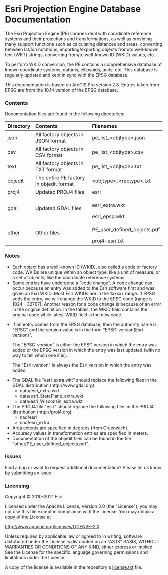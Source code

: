 # Esri Projection Engine Database Documentation

The Esri Projection Engine (PE) libraries deal with coordinate reference
systems and their projections and transformations, as well as providing
many support functions such as calculating distances and areas,
converting between lat/lon notations, importing/exporting objects from/to
well-known text (WKT) strings, converting from/to well-known ID (WKID) values, etc.

To perform WKID conversion, the PE contains a comprehensive database of
known coordinate systems, datums, ellipsoids, units, etc. This database is
regularly updated and kept in sync with the EPSG database.

This documentation is based on ArcGIS Pro version 2.8.
Entries taken from EPSG are from the 10.14 version of the EPSG database.

### Contents

Documentation files are found in the following directories:

| Directory | Contents | Filenames |
|:----------|:---------|:----------|
| json      | All factory objects in JSON format      | pe_list_\<objtype\>.json    |
| csv       | All factory objects in CSV format       | pe_list_\<objtype\>.csv     |
| text      | All factory objects in TXT format       | pe_list_\<objtype\>.txt     |
| objedit   | The entire PE factory in objedit format | \<objtype\>_\<rectype\>.txt |
| proj4     | Updated PROJ4 files                     | esri                        |
| gdal      | Updated GDAL files                      | <p>esri_extra.wkt</p>esri_epsg.wkt |
| other     | Other files                             | <p>PE_user_defined_objects.pdf</p>proj4-esri.txt |

### Notes

<ul>
   <li> Each object has a well-known ID (WKID), also called a code or factory code.
        WKIDs are unique within an object type, like a unit of measure, or a set of objects,
        like the coordinate reference systems.

   <li> Some entries have undergone a "code change". A code change can occur because an
        entry was added to the Esri software first and was given an Esri WKID.
        Most Esri WKIDs are in the 1xxxxx range.
        If EPSG adds the entry, we will change the WKID to the EPSG code (range is 1024 - 32767).
        Another reason for a code change is because of an error in the original definition.
        In the tables, the WKID field contains the original code while latest-WKID field
        is the new code.

   <li><p>If an entry comes from the EPSG database, then the authority name
          is "EPSG" and the version value is in the form
          "EPSG-version(Esri-version)".</p>
       <p>The "EPSG-version" is either the EPSG version in which the entry was
          added or the EPSG version in which the entry was last updated
          (with no way to tell which one it is).</p>
       <p>The "Esri-version" is always the Esri version in which the entry was
          added.</p>

   <li> The GDAL file "esri_extra.wkt" should replace the following files in the GDAL
        distribution (http://www.gdal.org):
        <ul>
           <li> data/esri_extra.wkt
           <li> data/esri_StatePlane_extra.wkt
           <li> data/esri_Wisconsin_extra.wkt
        </ul>

   <li> The PROJ4 file "esri" should replace the following files in the PROJ4 distribution
        (http://proj4.org):
        <ul>
           <li> nad/esri
           <li> nad/esri_extra
        </ul>

   <li>Area extents are specified in degrees (from Greenwich).

   <li>Accuracy values in transformation entries are specified in meters.

   <li>Documentation of the objedit files can be found in the file
       "other/PE_user_defined_objects.pdf".
</ul>

### Issues

Find a bug or want to request additional documentation? Please let us know by submitting
an issue.

### Licensing

Copyright &copy; 2010-2021 Esri

Licensed under the Apache License, Version 2.0 (the "License");
you may not use this file except in compliance with the License.
You may obtain a copy of the License at

   http://www.apache.org/licenses/LICENSE-2.0

Unless required by applicable law or agreed to in writing, software
distributed under the License is distributed on an "AS IS" BASIS,
WITHOUT WARRANTIES OR CONDITIONS OF ANY KIND, either express or implied.
See the License for the specific language governing permissions and
limitations under the License.

A copy of the license is available in the repository's
[license.txt](license.txt) file.
